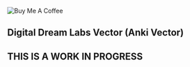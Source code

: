 ![Buy Me A Coffee](https://www.buymeacoffee.com/assets/img/custom_images/orange_img.png)

## Digital Dream Labs Vector (Anki Vector)

## THIS IS A WORK IN PROGRESS